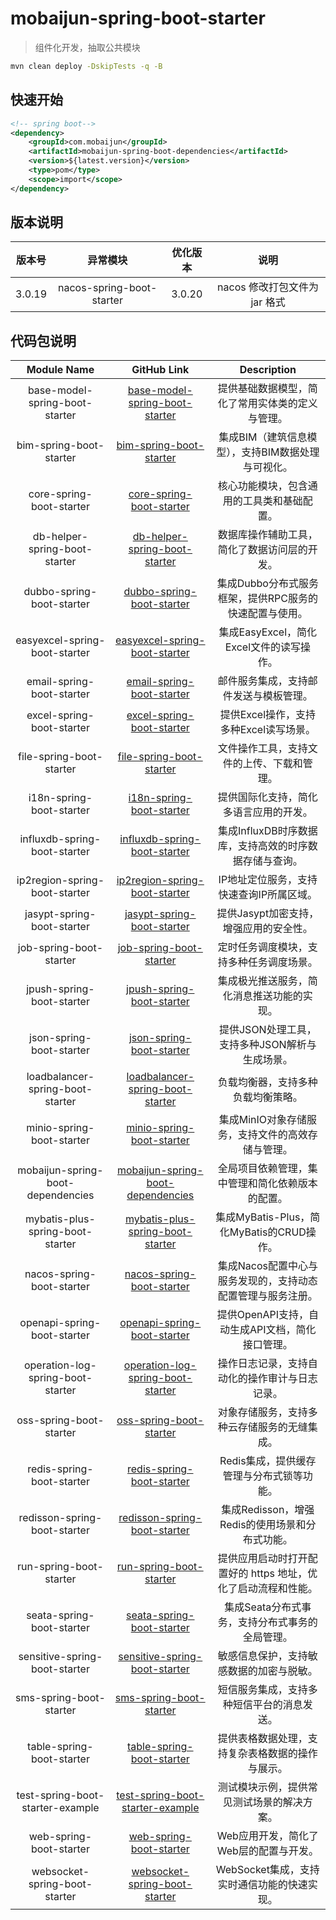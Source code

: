 # mobaijun-spring-boot-starter

> 组件化开发，抽取公共模块

```bash
mvn clean deploy -DskipTests -q -B
```
## 快速开始

~~~xml
<!-- spring boot-->
<dependency>
    <groupId>com.mobaijun</groupId>
    <artifactId>mobaijun-spring-boot-dependencies</artifactId>
    <version>${latest.version}</version>
    <type>pom</type>
    <scope>import</scope>
</dependency>
~~~

## 版本说明

|  版本号   |           异常模块            |  优化版本  |          说明          |
|:------:|:-------------------------:|:------:|:--------------------:|
| 3.0.19 | nacos-spring-boot-starter | 3.0.20 | nacos 修改打包文件为 jar 格式 |

## 代码包说明
| Module Name | GitHub Link | Description |
| :---: | :---: | :---: |
| base-model-spring-boot-starter | [base-model-spring-boot-starter](https://github.com/mobaijun/mobaijun-spring-boot-starter/tree/main/base-model-spring-boot-starter) | 提供基础数据模型，简化了常用实体类的定义与管理。 |
| bim-spring-boot-starter | [bim-spring-boot-starter](https://github.com/mobaijun/mobaijun-spring-boot-starter/tree/main/bim-spring-boot-starter) | 集成BIM（建筑信息模型），支持BIM数据处理与可视化。 |
| core-spring-boot-starter | [core-spring-boot-starter](https://github.com/mobaijun/mobaijun-spring-boot-starter/tree/main/core-spring-boot-starter) | 核心功能模块，包含通用的工具类和基础配置。 |
| db-helper-spring-boot-starter | [db-helper-spring-boot-starter](https://github.com/mobaijun/mobaijun-spring-boot-starter/tree/main/db-helper-spring-boot-starter) | 数据库操作辅助工具，简化了数据访问层的开发。 |
| dubbo-spring-boot-starter | [dubbo-spring-boot-starter](https://github.com/mobaijun/mobaijun-spring-boot-starter/tree/main/dubbo-spring-boot-starter) | 集成Dubbo分布式服务框架，提供RPC服务的快速配置与使用。 |
| easyexcel-spring-boot-starter | [easyexcel-spring-boot-starter](https://github.com/mobaijun/mobaijun-spring-boot-starter/tree/main/easyexcel-spring-boot-starter) | 集成EasyExcel，简化Excel文件的读写操作。 |
| email-spring-boot-starter | [email-spring-boot-starter](https://github.com/mobaijun/mobaijun-spring-boot-starter/tree/main/email-spring-boot-starter) | 邮件服务集成，支持邮件发送与模板管理。 |
| excel-spring-boot-starter | [excel-spring-boot-starter](https://github.com/mobaijun/mobaijun-spring-boot-starter/tree/main/excel-spring-boot-starter) | 提供Excel操作，支持多种Excel读写场景。 |
| file-spring-boot-starter | [file-spring-boot-starter](https://github.com/mobaijun/mobaijun-spring-boot-starter/tree/main/file-spring-boot-starter) | 文件操作工具，支持文件的上传、下载和管理。 |
| i18n-spring-boot-starter | [i18n-spring-boot-starter](https://github.com/mobaijun/mobaijun-spring-boot-starter/tree/main/i18n-spring-boot-starter) | 提供国际化支持，简化多语言应用的开发。 |
| influxdb-spring-boot-starter | [influxdb-spring-boot-starter](https://github.com/mobaijun/mobaijun-spring-boot-starter/tree/main/influxdb-spring-boot-starter) | 集成InfluxDB时序数据库，支持高效的时序数据存储与查询。 |
| ip2region-spring-boot-starter | [ip2region-spring-boot-starter](https://github.com/mobaijun/mobaijun-spring-boot-starter/tree/main/ip2region-spring-boot-starter) | IP地址定位服务，支持快速查询IP所属区域。 |
| jasypt-spring-boot-starter | [jasypt-spring-boot-starter](https://github.com/mobaijun/mobaijun-spring-boot-starter/tree/main/jasypt-spring-boot-starter) | 提供Jasypt加密支持，增强应用的安全性。 |
| job-spring-boot-starter | [job-spring-boot-starter](https://github.com/mobaijun/mobaijun-spring-boot-starter/tree/main/job-spring-boot-starter) | 定时任务调度模块，支持多种任务调度场景。 |
| jpush-spring-boot-starter | [jpush-spring-boot-starter](https://github.com/mobaijun/mobaijun-spring-boot-starter/tree/main/jpush-spring-boot-starter) | 集成极光推送服务，简化消息推送功能的实现。 |
| json-spring-boot-starter | [json-spring-boot-starter](https://github.com/mobaijun/mobaijun-spring-boot-starter/tree/main/json-spring-boot-starter) | 提供JSON处理工具，支持多种JSON解析与生成场景。 |
| loadbalancer-spring-boot-starter | [loadbalancer-spring-boot-starter](https://github.com/mobaijun/mobaijun-spring-boot-starter/tree/main/loadbalancer-spring-boot-starter) | 负载均衡器，支持多种负载均衡策略。 |
| minio-spring-boot-starter | [minio-spring-boot-starter](https://github.com/mobaijun/mobaijun-spring-boot-starter/tree/main/minio-spring-boot-starter) | 集成MinIO对象存储服务，支持文件的高效存储与管理。 |
| mobaijun-spring-boot-dependencies | [mobaijun-spring-boot-dependencies](https://github.com/mobaijun/mobaijun-spring-boot-starter/tree/main/mobaijun-spring-boot-dependencies) | 全局项目依赖管理，集中管理和简化依赖版本的配置。 |
| mybatis-plus-spring-boot-starter | [mybatis-plus-spring-boot-starter](https://github.com/mobaijun/mobaijun-spring-boot-starter/tree/main/mybatis-plus-spring-boot-starter) | 集成MyBatis-Plus，简化MyBatis的CRUD操作。 |
| nacos-spring-boot-starter | [nacos-spring-boot-starter](https://github.com/mobaijun/mobaijun-spring-boot-starter/tree/main/nacos-spring-boot-starter) | 集成Nacos配置中心与服务发现的，支持动态配置管理与服务注册。 |
| openapi-spring-boot-starter | [openapi-spring-boot-starter](https://github.com/mobaijun/mobaijun-spring-boot-starter/tree/main/openapi-spring-boot-starter) | 提供OpenAPI支持，自动生成API文档，简化接口管理。 |
| operation-log-spring-boot-starter | [operation-log-spring-boot-starter](https://github.com/mobaijun/mobaijun-spring-boot-starter/tree/main/operation-log-spring-boot-starter) | 操作日志记录，支持自动化的操作审计与日志记录。 |
| oss-spring-boot-starter | [oss-spring-boot-starter](https://github.com/mobaijun/mobaijun-spring-boot-starter/tree/main/oss-spring-boot-starter) | 对象存储服务，支持多种云存储服务的无缝集成。 |
| redis-spring-boot-starter | [redis-spring-boot-starter](https://github.com/mobaijun/mobaijun-spring-boot-starter/tree/main/redis-spring-boot-starter) | Redis集成，提供缓存管理与分布式锁等功能。 |
| redisson-spring-boot-starter | [redisson-spring-boot-starter](https://github.com/mobaijun/mobaijun-spring-boot-starter/tree/main/redisson-spring-boot-starter) | 集成Redisson，增强Redis的使用场景和分布式功能。 |
| run-spring-boot-starter | [run-spring-boot-starter](https://github.com/mobaijun/mobaijun-spring-boot-starter/tree/main/run-spring-boot-starter) | 提供应用启动时打开配置好的 https 地址，优化了启动流程和性能。 |
| seata-spring-boot-starter | [seata-spring-boot-starter](https://github.com/mobaijun/mobaijun-spring-boot-starter/tree/main/seata-spring-boot-starter) | 集成Seata分布式事务，支持分布式事务的全局管理。 |
| sensitive-spring-boot-starter | [sensitive-spring-boot-starter](https://github.com/mobaijun/mobaijun-spring-boot-starter/tree/main/sensitive-spring-boot-starter) | 敏感信息保护，支持敏感数据的加密与脱敏。 |
| sms-spring-boot-starter | [sms-spring-boot-starter](https://github.com/mobaijun/mobaijun-spring-boot-starter/tree/main/sms-spring-boot-starter) | 短信服务集成，支持多种短信平台的消息发送。 |
| table-spring-boot-starter | [table-spring-boot-starter](https://github.com/mobaijun/mobaijun-spring-boot-starter/tree/main/table-spring-boot-starter) | 提供表格数据处理，支持复杂表格数据的操作与展示。 |
| test-spring-boot-starter-example | [test-spring-boot-starter-example](https://github.com/mobaijun/mobaijun-spring-boot-starter/tree/main/test-spring-boot-starter-example) | 测试模块示例，提供常见测试场景的解决方案。 |
| web-spring-boot-starter | [web-spring-boot-starter](https://github.com/mobaijun/mobaijun-spring-boot-starter/tree/main/web-spring-boot-starter) | Web应用开发，简化了Web层的配置与开发。 |
| websocket-spring-boot-starter | [websocket-spring-boot-starter](https://github.com/mobaijun/mobaijun-spring-boot-starter/tree/main/websocket-spring-boot-starter) | WebSocket集成，支持实时通信功能的快速实现。 |
